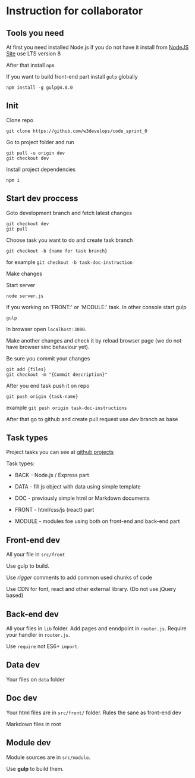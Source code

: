 # Instruction for collaborator

## Tools you need

At first you need installed Node.js if you do not have it install 
from [NodeJS Site](https://nodejs.org) use LTS version 8

After that install `npm`

If you want to build front-end part install `gulp` globally

```
npm install -g gulp@4.0.0
```

## Init

Clone repo

```
git clone https://github.com/w3develops/code_sprint_0
```

Go to project folder and run

```
git pull -u origin dev
git checkout dev
```

Install project dependencies

```
npm i
```

## Start dev proccess

Goto development branch and fetch latest changes
```
git checkout dev
git pull
```

Choose task you want to do and create task branch

```
git checkout -b {name for task branch}
```
for example `git checkout -b task-doc-instruction`

Make changes

Start server

```
node server.js
```

If you working on 'FRONT:' or 'MODULE:' task. In other console start gulp

```
gulp
```

In browser open `localhost:3000`.

Make another changes and check it by reload browser page (we do not have browser sinc behaviour yet).

Be sure you commit your changes

```
git add {files}
git checkout -m "{Commit description}"
```

After you end task push it on repo

```
git push origin {task-name}
```

example `git push origin task-doc-instructions`

After that go to github and create pull request use _dev_ branch as base


## Task types

Project tasks you can see at [github projects](https://github.com/w3develops/code_sprint_0/projects/1)

Task types:

- BACK - Node.js / Express part

- DATA - fill js object with data using simple template

- DOC - previously simple html or Markdown documents

- FRONT - html/css/js (react) part

- MODULE - modules foe using both on front-end and back-end part

## Front-end dev

All your file in `src/front`

Use gulp to build.

Use _rigger_ comments to add common used chunks of code

Use CDN for font, react and other external library. (Do not use jQuery based)

## Back-end dev

All your files in `lib` folder. Add pages and enndpoint in `router.js`.
Require your handler in `router.js`.

Use `require` not ES6+ `import`.

## Data dev

Your files on `data` folder

## Doc dev

Your html files are in `src/front/` folder. Rules the sane as front-end dev

Markdown files in root

## Module dev

Module sources are in `src/module`.

Use **gulp** to build them.

